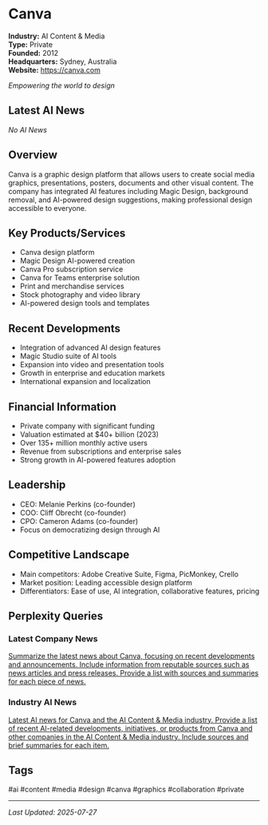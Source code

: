 # Canva

**Industry:** AI Content & Media  
**Type:** Private  
**Founded:** 2012  
**Headquarters:** Sydney, Australia  
**Website:** https://canva.com

*Empowering the world to design*

## Latest AI News

*No AI News*

## Overview
Canva is a graphic design platform that allows users to create social media graphics, presentations, posters, documents and other visual content. The company has integrated AI features including Magic Design, background removal, and AI-powered design suggestions, making professional design accessible to everyone.

## Key Products/Services
- Canva design platform
- Magic Design AI-powered creation
- Canva Pro subscription service
- Canva for Teams enterprise solution
- Print and merchandise services
- Stock photography and video library
- AI-powered design tools and templates

## Recent Developments
- Integration of advanced AI design features
- Magic Studio suite of AI tools
- Expansion into video and presentation tools
- Growth in enterprise and education markets
- International expansion and localization

## Financial Information
- Private company with significant funding
- Valuation estimated at $40+ billion (2023)
- Over 135+ million monthly active users
- Revenue from subscriptions and enterprise sales
- Strong growth in AI-powered features adoption

## Leadership
- CEO: Melanie Perkins (co-founder)
- COO: Cliff Obrecht (co-founder)
- CPO: Cameron Adams (co-founder)
- Focus on democratizing design through AI

## Competitive Landscape
- Main competitors: Adobe Creative Suite, Figma, PicMonkey, Crello
- Market position: Leading accessible design platform
- Differentiators: Ease of use, AI integration, collaborative features, pricing

## Perplexity Queries
### Latest Company News
[Summarize the latest news about Canva, focusing on recent developments and announcements. Include information from reputable sources such as news articles and press releases. Provide a list with sources and summaries for each piece of news.](https://www.perplexity.ai/search/summarize-the-latest-news-about-canva-focusing-on-recent-developments-and-announcements-include-information-from-reputable-sources-such-as-news-articles-and-press-releases-provide-a-list-with-sources-and-summaries-for-each-piece-of-news)

### Industry AI News
[Latest AI news for Canva and the AI Content & Media industry. Provide a list of recent AI-related developments, initiatives, or products from Canva and other companies in the AI Content & Media industry. Include sources and brief summaries for each item.](https://www.perplexity.ai/search/latest-ai-news-for-canva-and-the-ai-content-media-industry-provide-a-list-of-recent-ai-related-developments-initiatives-or-products-from-canva-and-other-companies-in-the-ai-content-media-industry-include-sources-and-brief-summaries-for-each-item)

## Tags
#ai #content #media #design #canva #graphics #collaboration #private

---
*Last Updated: 2025-07-27*